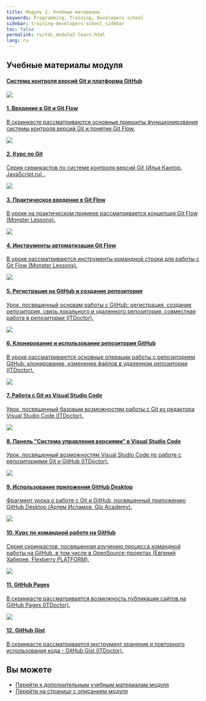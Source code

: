 ```yaml
---
title: Модуль 2. Учебные материалы
keywords: Programming, Training, Developers school
sidebar: training-developers-school_sidebar
toc: false
permalink: ru/tds_module2-learn.html
lang: ru
---
```


## Учебные материалы модуля

<div class="panel-group">
    <div class="panel panel-default">
        <div class="panel-heading">
            <h4 class="panel-title">
                <a data-toggle="collapse" href="#collapse2">
                Система контроля версий Git и платформа GitHub</a>
            </h4>
        </div>
        <div id="collapse2" class="panel-collapse collapse  in">
            <div class="panel-body">
                <div class="row items">
                    <div class="col-sm-6 col-md-4 portfolio-item">
                        <a href="{{ 'https://www.youtube.com/watch?v=U7_WQI3oy6Y' | relative_url }}" class="portfolio-link" target="_blank">
                            <div class="img-wrapper">
                                <img src="{{ "/images/pages/trainings/developers-school/module2/git-introduction.jpg" | relative_url}}" class="products-img">
                            </div>
                            <h4><span class="item-head">1. Введение в Git и Git Flow</span></h4>
                            <p>В скринкасте рассматриваются основные принципы функционирования системы контроля версий Git и понятие Git Flow.</p>
                        </a>
                    </div>
                    <div class="col-sm-6 col-md-4 portfolio-item">
                        <a href="{{ 'https://www.youtube.com/playlist?list=PLDyvV36pndZHkDRik6kKF6gSb0N0W995h' | relative_url }}" class="portfolio-link" target="_blank">
                            <div class="img-wrapper">
                                <img src="{{ "/images/pages/trainings/developers-school/module2/git-course.jpg" | relative_url}}" class="products-img">
                            </div>
                            <h4><span class="item-head">2. Курс по Git</span></h4>
                            <p>Серия скринкастов по системе контроля версий Git (Илья Кантор, JavaScript.ru) .</p>
                        </a>
                    </div>
                    <div class="col-sm-6 col-md-4 portfolio-item">
                        <a href="{{ 'https://www.youtube.com/watch?v=Dw2FzMigkVU' | relative_url }}" class="portfolio-link" target="_blank">
                            <div class="img-wrapper">
                                <img src="{{ "/images/pages/trainings/developers-school/module2/git-flow-introduction.jpg" | relative_url}}" class="products-img">
                            </div>
                            <h4><span class="item-head">3. Практическое введение в Git Flow</span></h4>
                            <p>В уроке на практическом примере рассматривается концепция Git Flow (Monster Lessons).</p>
                        </a>
                    </div>
                </div>
                <div class="row items">
                    <div class="col-sm-6 col-md-4 portfolio-item">
                        <a href="{{ 'https://www.youtube.com/watch?v=7hqxujnwmdA' | relative_url }}" class="portfolio-link" target="_blank">
                            <div class="img-wrapper">
                                <img src="{{ "/images/pages/trainings/developers-school/module2/git-flow-automation.jpg" | relative_url}}" class="products-img">
                            </div>
                            <h4><span class="item-head">4. Инструменты автоматизации Git Flow</span></h4>
                            <p>В уроке рассматриваются инструменты командной строки для работы с Git Flow (Monster Lessons).</p>
                        </a>
                    </div>
                    <div class="col-sm-6 col-md-4 portfolio-item">
                        <a href="{{ 'https://www.youtube.com/watch?v=9dkzbSnN2FQ' | relative_url }}" class="portfolio-link" target="_blank">
                            <div class="img-wrapper">
                                <img src="{{ "/images/pages/trainings/developers-school/module2/github-intro.jpg" | relative_url}}" class="products-img">
                            </div>
                            <h4><span class="item-head">5. Регистрация на GitHub и создание репозитория</span></h4>
                            <p>Урок, посвященный основам работы с GitHub: регистрация, создание репозитория, связь локального и удаленного репозитория, совместная работа в репозитории (ITDoctor).</p>
                        </a>
                    </div>
                    <div class="col-sm-6 col-md-4 portfolio-item">
                        <a href="{{ 'https://www.youtube.com/watch?v=Pl0xwUicJDc' | relative_url }}" class="portfolio-link" target="_blank">
                            <div class="img-wrapper">
                                <img src="{{ "/images/pages/trainings/developers-school/module2/github-working.jpg" | relative_url}}" class="products-img">
                            </div>
                            <h4><span class="item-head">6. Клонирование и использование репозитория GitHub</span></h4>
                            <p>В уроке рассматриваются основные операции работы с репозиторием GitHub: клонирование, изменение файлов в удаленном репозитории (ITDoctor).</p>
                        </a>
                    </div>
                </div>
                <div class="row items">
                    <div class="col-sm-6 col-md-4 portfolio-item">
                        <a href="{{ 'https://www.youtube.com/watch?v=YxATSZRx3ps' | relative_url }}" class="portfolio-link" target="_blank">
                            <div class="img-wrapper">
                                <img src="{{ "/images/pages/trainings/developers-school/module2/git-vs-code.jpg" | relative_url}}" class="products-img">
                            </div>
                            <h4><span class="item-head">7. Работа с Git из Visual Studio Code</span></h4>
                            <p>Урок, посвященный базовым возможностям работы с Git из редактора Visual Studio Code (ITDoctor).</p>
                        </a>
                    </div>
                    <div class="col-sm-6 col-md-4 portfolio-item">
                        <a href="{{ 'https://www.youtube.com/watch?v=z5gOy8cBle0' | relative_url }}" class="portfolio-link" target="_blank">
                            <div class="img-wrapper">
                                <img src="{{ "/images/pages/trainings/developers-school/module2/source-control-vs-code.jpg" | relative_url}}" class="products-img">
                            </div>
                            <h4><span class="item-head">8. Панель "Система управления версиями" в Visual Studio Code</span></h4>
                            <p>Урок, посвященный возможностям Visual Studio Code по работе с репозиториями Git и GitHub (ITDoctor).</p>
                        </a>
                    </div>
                    <div class="col-sm-6 col-md-4 portfolio-item">
                        <a href="{{ 'https://www.youtube.com/watch?v=hyUBMmL0WtA&start=348' | relative_url }}" class="portfolio-link" target="_blank">
                            <div class="img-wrapper">
                                <img src="{{ "/images/pages/trainings/developers-school/module2/github-desktop.jpg" | relative_url}}" class="products-img">
                            </div>
                            <h4><span class="item-head">9. Использование приложения GitHub Desktop</span></h4>
                            <p>Фрагмент урока о работе с Git и GitHub, посвященный приложению GitHub Desktop (Артем Исламов, Glo Academy).</p>
                        </a>
                    </div>
                </div>
                <div class="row items">
                    <div class="col-sm-6 col-md-4 portfolio-item">
                        <a href="{{ 'https://www.youtube.com/playlist?list=PLlhqsC7hBaSewVS0F_V3obDVGF8Lo5eSb' | relative_url }}" class="portfolio-link" target="_blank">
                            <div class="img-wrapper">
                                <img src="{{ "/images/pages/trainings/developers-school/module2/github-course.jpg" | relative_url}}" class="products-img">
                            </div>
                            <h4><span class="item-head">10. Курс по командной работе на GitHub</span></h4>
                            <p>Серия скринкастов, посвященная изучению процесса командной работы на GitHub, в том числе в OpenSource-проектах (Евгений Хаберев, Flexberry PLATFORM).</p>
                        </a>
                    </div>
                    <div class="col-sm-6 col-md-4 portfolio-item">
                        <a href="{{ 'https://www.youtube.com/watch?v=K7m1q_-chqo' | relative_url }}" class="portfolio-link" target="_blank">
                            <div class="img-wrapper">
                                <img src="{{ "/images/pages/trainings/developers-school/module2/github-pages.jpg" | relative_url}}" class="products-img">
                            </div>
                            <h4><span class="item-head">11. GitHub Pages</span></h4>
                            <p>В скринкасте рассматривается возможность публикации сайтов на GitHub Pages (ITDoctor).</p>
                        </a>
                    </div>
                    <div class="col-sm-6 col-md-4 portfolio-item">
                        <a href="{{ 'https://www.youtube.com/watch?v=80_vjSgrudY' | relative_url }}" class="portfolio-link" target="_blank">
                            <div class="img-wrapper">
                                <img src="{{ "/images/pages/trainings/developers-school/module2/github-gist.jpg" | relative_url}}" class="products-img">
                            </div>
                            <h4><span class="item-head">12. GitHub Gist</span></h4>
                            <p>В скринкасте рассматривается инструмент хранения и повторного использования кода - GitHub Gist (ITDoctor).</p>
                        </a>
                    </div>
                </div>
            </div>
        </div>
    </div>
</div>

## Вы можете

* [Перейти к дополнительным учебным материалам модуля](tds_module2-appendix.html)
* [Перейти на страницу с описанием модуля](tds_module2-about.html)

